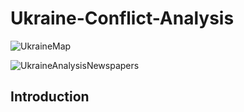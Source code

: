 # Ukraine-Conflict-Analysis
![UkraineMap](https://user-images.githubusercontent.com/117476344/200758089-274ff3c3-5c29-426e-85a2-7c5b981de654.png)

![UkraineAnalysisNewspapers](https://user-images.githubusercontent.com/117476344/200757603-2d877136-1f83-4817-a09b-1c20a7c82956.png)

## Introduction ##
